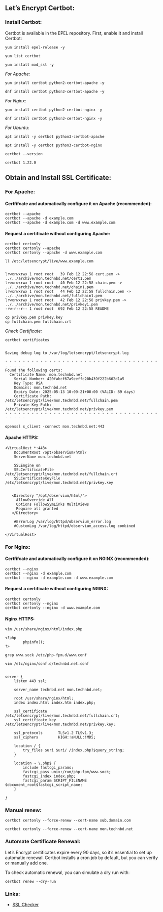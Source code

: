 
## Let’s Encrypt Certbot:



### Install Certbot:

Certbot is available in the EPEL repository. First, enable it and install Certbot:

```
yum install epel-release -y
```


```
yum list certbot
```


```
yum install mod_ssl -y
```



_For Apache:_

```
yum install certbot python2-certbot-apache -y

dnf install certbot python3-certbot-apache -y
```



_For Nginx:_

```
yum install certbot python2-certbot-nginx -y

dnf install certbot python3-certbot-nginx -y
```




_For Ubuntu:_

```
apt install -y certbot python3-certbot-apache 

apt install -y certbot python3-certbot-nginx 
```



```
certbot --version

certbot 1.22.0
```




## Obtain and Install SSL Certificate: 


### For Apache: 

#### Certfifcate and automatically configure it on Apache (recommended):

```
certbot --apache
certbot --apache -d example.com
certbot --apache -d example.com -d www.example.com
```


#### Request a certificate without configuring Apache:

```
certbot certonly
certbot certonly --apache 
certbot certonly --apache -d www.example.com
```




```
ll /etc/letsencrypt/live/www.example.com


lrwxrwxrwx 1 root root   39 Feb 12 22:58 cert.pem -> ../../archive/mon.technbd.net/cert1.pem
lrwxrwxrwx 1 root root   40 Feb 12 22:58 chain.pem -> ../../archive/mon.technbd.net/chain1.pem
lrwxrwxrwx 1 root root   44 Feb 12 22:58 fullchain.pem -> ../../archive/mon.technbd.net/fullchain1.pem
lrwxrwxrwx 1 root root   42 Feb 12 22:58 privkey.pem -> ../../archive/mon.technbd.net/privkey1.pem
-rw-r--r-- 1 root root  692 Feb 12 22:58 README
```


```
cp privkey.pem privkey.key
cp fullchain.pem fullchain.crt
```



_Check Certificate:_

```
certbot certificates


Saving debug log to /var/log/letsencrypt/letsencrypt.log

- - - - - - - - - - - - - - - - - - - - - - - - - - - - - - - - - - - - - - - -
Found the following certs:
  Certificate Name: mon.technbd.net
    Serial Number: 420fabcf67a9eeffc20b439f222b662d1a5
    Key Type: RSA
    Domains: mon.technbd.net
    Expiry Date: 2025-05-13 10:00:21+00:00 (VALID: 89 days)
    Certificate Path: /etc/letsencrypt/live/mon.technbd.net/fullchain.pem
    Private Key Path: /etc/letsencrypt/live/mon.technbd.net/privkey.pem
- - - - - - - - - - - - - - - - - - - - - - - - - - - - - - - - - - - - - - - -
```





```
openssl s_client -connect mon.technbd.net:443
```





#### Apache HTTPS:

```
<VirtualHost *:443>
    DocumentRoot /opt/observium/html/
    ServerName mon.technbd.net

    SSLEngine on
    SSLCertificateFile /etc/letsencrypt/live/mon.technbd.net/fullchain.crt
    SSLCertificateKeyFile /etc/letsencrypt/live/mon.technbd.net/privkey.key


   <Directory "/opt/observium/html/">
     AllowOverride All
     Options FollowSymLinks MultiViews
     Require all granted
   </Directory>

    #ErrorLog /var/log/httpd/observium_error.log
    #CustomLog /var/log/httpd/observium_access.log combined

</VirtualHost>
```




### For Nginx: 

#### Certfifcate and automatically configure it on NGINX (recommended):

```
certbot --nginx
certbot --nginx -d example.com
certbot --nginx -d example.com -d www.example.com
```


#### Request a certificate without configuring NGINX:

```
certbot certonly
certbot certonly --nginx
certbot certonly --nginx -d www.example.com
```




#### Nginx HTTPS:


```
vim /usr/share/nginx/html/index.php

<?php
        phpinfo();
?>
```


```
grep www.sock /etc/php-fpm.d/www.conf
```



```
vim /etc/nginx/conf.d/technbd.net.conf


server {
    listen 443 ssl;

    server_name technbd.net mon.technbd.net;

    root /usr/share/nginx/html;
    index index.html index.htm index.php;

    ssl_certificate     /etc/letsencrypt/live/mon.technbd.net/fullchain.crt;
    ssl_certificate_key /etc/letsencrypt/live/mon.technbd.net/privkey.key;

    ssl_protocols       TLSv1.2 TLSv1.3;
    ssl_ciphers         HIGH:!aNULL:!MD5;

    location / {
        try_files $uri $uri/ /index.php?$query_string;
    }

    location ~ \.php$ {
        include fastcgi_params;
        fastcgi_pass unix:/run/php-fpm/www.sock;
        fastcgi_index index.php;
        fastcgi_param SCRIPT_FILENAME $document_root$fastcgi_script_name;
    }

}
```





### Manual renew:

```
certbot certonly --force-renew --cert-name sub.domain.com

certbot certonly --force-renew --cert-name mon.technbd.net
```


### Automate Certificate Renewal:

Let’s Encrypt certificates expire every 90 days, so it’s essential to set up automatic renewal. Certbot installs a cron job by default, but you can verify or manually add one.

To check automatic renewal, you can simulate a dry run with:

```
certbot renew --dry-run
```



### Links:
- [SSL Checker](sslshopper.com)

